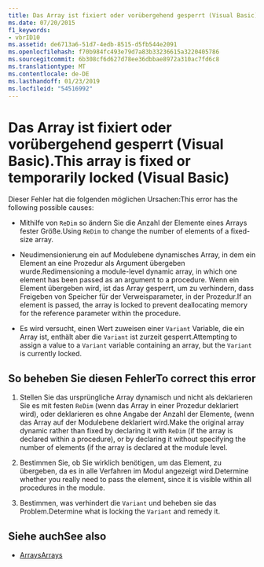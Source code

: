 ```yaml
---
title: Das Array ist fixiert oder vorübergehend gesperrt (Visual Basic).
ms.date: 07/20/2015
f1_keywords:
- vbrID10
ms.assetid: de6713a6-51d7-4edb-8515-d5fb544e2091
ms.openlocfilehash: f70b984fc493e79d7a83b33236615a3220405786
ms.sourcegitcommit: 6b308cf6d627d78ee36dbbae8972a310ac7fd6c8
ms.translationtype: MT
ms.contentlocale: de-DE
ms.lasthandoff: 01/23/2019
ms.locfileid: "54516992"
---
```

# <a name="this-array-is-fixed-or-temporarily-locked-visual-basic"></a><span data-ttu-id="10b6a-102">Das Array ist fixiert oder vorübergehend gesperrt (Visual Basic).</span><span class="sxs-lookup"><span data-stu-id="10b6a-102">This array is fixed or temporarily locked (Visual Basic)</span></span>
<span data-ttu-id="10b6a-103">Dieser Fehler hat die folgenden möglichen Ursachen:</span><span class="sxs-lookup"><span data-stu-id="10b6a-103">This error has the following possible causes:</span></span>  
  
-   <span data-ttu-id="10b6a-104">Mithilfe von `ReDim` so ändern Sie die Anzahl der Elemente eines Arrays fester Größe.</span><span class="sxs-lookup"><span data-stu-id="10b6a-104">Using `ReDim` to change the number of elements of a fixed-size array.</span></span>  
  
-   <span data-ttu-id="10b6a-105">Neudimensionierung ein auf Modulebene dynamisches Array, in dem ein Element an eine Prozedur als Argument übergeben wurde.</span><span class="sxs-lookup"><span data-stu-id="10b6a-105">Redimensioning a module-level dynamic array, in which one element has been passed as an argument to a procedure.</span></span> <span data-ttu-id="10b6a-106">Wenn ein Element übergeben wird, ist das Array gesperrt, um zu verhindern, dass Freigeben von Speicher für der Verweisparameter, in der Prozedur.</span><span class="sxs-lookup"><span data-stu-id="10b6a-106">If an element is passed, the array is locked to prevent deallocating memory for the reference parameter within the procedure.</span></span>  
  
-   <span data-ttu-id="10b6a-107">Es wird versucht, einen Wert zuweisen einer `Variant` Variable, die ein Array ist, enthält aber die `Variant` ist zurzeit gesperrt.</span><span class="sxs-lookup"><span data-stu-id="10b6a-107">Attempting to assign a value to a `Variant` variable containing an array, but the `Variant` is currently locked.</span></span>  
  
## <a name="to-correct-this-error"></a><span data-ttu-id="10b6a-108">So beheben Sie diesen Fehler</span><span class="sxs-lookup"><span data-stu-id="10b6a-108">To correct this error</span></span>  
  
1.  <span data-ttu-id="10b6a-109">Stellen Sie das ursprüngliche Array dynamisch und nicht als deklarieren Sie es mit festen `ReDim` (wenn das Array in einer Prozedur deklariert wird), oder deklarieren es ohne Angabe der Anzahl der Elemente, (wenn das Array auf der Modulebene deklariert wird.</span><span class="sxs-lookup"><span data-stu-id="10b6a-109">Make the original array dynamic rather than fixed by declaring it with `ReDim` (if the array is declared within a procedure), or by declaring it without specifying the number of elements (if the array is declared at the module level.</span></span>  
  
2.  <span data-ttu-id="10b6a-110">Bestimmen Sie, ob Sie wirklich benötigen, um das Element, zu übergeben, da es in alle Verfahren im Modul angezeigt wird.</span><span class="sxs-lookup"><span data-stu-id="10b6a-110">Determine whether you really need to pass the element, since it is visible within all procedures in the module.</span></span>  
  
3.  <span data-ttu-id="10b6a-111">Bestimmen, was verhindert die `Variant` und beheben sie das Problem.</span><span class="sxs-lookup"><span data-stu-id="10b6a-111">Determine what is locking the `Variant` and remedy it.</span></span>  
  
## <a name="see-also"></a><span data-ttu-id="10b6a-112">Siehe auch</span><span class="sxs-lookup"><span data-stu-id="10b6a-112">See also</span></span>
- [<span data-ttu-id="10b6a-113">Arrays</span><span class="sxs-lookup"><span data-stu-id="10b6a-113">Arrays</span></span>](../../../visual-basic/programming-guide/language-features/arrays/index.md)
